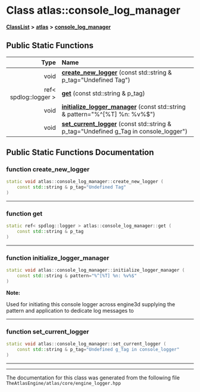 

# Class atlas::console\_log\_manager



[**ClassList**](annotated.md) **>** [**atlas**](namespaceatlas.md) **>** [**console\_log\_manager**](classatlas_1_1console__log__manager.md)












































## Public Static Functions

| Type | Name |
| ---: | :--- |
|  void | [**create\_new\_logger**](#function-create_new_logger) (const std::string & p\_tag="Undefined Tag") <br> |
|  ref&lt; spdlog::logger &gt; | [**get**](#function-get) (const std::string & p\_tag) <br> |
|  void | [**initialize\_logger\_manager**](#function-initialize_logger_manager) (const std::string & pattern="%^[%T] %n: %v%$") <br> |
|  void | [**set\_current\_logger**](#function-set_current_logger) (const std::string & p\_tag="Undefined g\_Tag in console\_logger") <br> |


























## Public Static Functions Documentation




### function create\_new\_logger 

```C++
static void atlas::console_log_manager::create_new_logger (
    const std::string & p_tag="Undefined Tag"
) 
```




<hr>



### function get 

```C++
static ref< spdlog::logger > atlas::console_log_manager::get (
    const std::string & p_tag
) 
```




<hr>



### function initialize\_logger\_manager 

```C++
static void atlas::console_log_manager::initialize_logger_manager (
    const std::string & pattern="%^[%T] %n: %v%$"
) 
```





**Note:**

Used for initiating this console logger across engine3d supplying the pattern and application to dedicate log messages to 





        

<hr>



### function set\_current\_logger 

```C++
static void atlas::console_log_manager::set_current_logger (
    const std::string & p_tag="Undefined g_Tag in console_logger"
) 
```




<hr>

------------------------------
The documentation for this class was generated from the following file `TheAtlasEngine/atlas/core/engine_logger.hpp`


